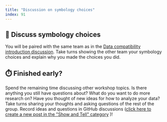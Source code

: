 ```yaml
---
title: "Discussion on symbology choices"
index: 91
---
```


## 💬 Discuss symbology choices

You will be paired with the same team as in the [Data compatibility introduction
discussion](./data-compatibility-introductions.md). Take turns showing the other team
your symbology choices and explain why you made the choices you did.


## ⏱️ Finished early?

Spend the remaining time discussing other workshop topics. Is there anything you
still have questions about? What do you want to do more research on? Have you
thought of new ideas for how to analyze your data? Take turns sharing your
thoughts and asking questions of the rest of the group. Record ideas and
questions in GitHub discussions ([click here to create a new post in the "Show
and Tell"
category](https://github.com/orgs/qgreenland-workshop-2023-researcher/discussions/new?category=show-and-tell)
)!
